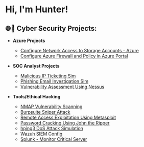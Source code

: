 <h1>Hi, I'm Hunter! 

<h2>🌐🔐 Cyber Security Projects:</h2>

- <b>Azure Projects</b>
  - [Configure Network Access to Storage Accounts - Azure](https://github.com/Hunter102002/Network-Access-to-storage-accounts)
  - [Configure Azure Firewall and Policy in Azure Portal](https://github.com/Hunter102002/Configure-Azure-Firewall-and-policy-using-Azure-Portal) 

 - <b>SOC Analyst Projects</b>
   - [Malicious IP Ticketing Sim](https://github.com/Hunter102002/Ticketing-Virus-Scan-Sim)
   - [Phishing Email Investigation Sim](https://github.com/Hunter102002/Phishing-Investigation)
   - [Vulnerability Assessment Using Nessus](https://github.com/Hunter102002/Nessus-VM-scan-report)
    
  
 - <b>Tools/Ethical Hacking</b>
    - [NMAP Vulnerability Scanning](https://github.com/Hunter102002/NMAP-Vulnerable-Target)
    - [Burpsuite Sniper Attack](https://github.com/Hunter102002/Burpsuite-Sniper-Attack)
    - [Remote Access Exploitation Using Metasploit](https://github.com/Hunter102002/Metasploit-remote-access)
    - [Password Cracking Using John the Ripper](https://github.com/Hunter102002/JTR-password-crack)
    - [hping3 DoS Attack Simulation](https://github.com/Hunter102002/Hping3-DOS-Attack)
    - [Wazuh SIEM Config](https://github.com/Hunter102002/Wazuh_SIEM_Config)
    - [Splunk - Monitor Critical Server](https://github.com/Hunter102002/Splunk-critical-server)



<!--
**joshmadakor1/joshmadakor1** is a ✨ _special_ ✨ repository because its `README.md` (this file) appears on your GitHub profile.

Here are some ideas to get you started:

- 🔭 I’m currently working on ...
- 🌱 I’m currently learning ...
- 👯 I’m looking to collaborate on ...
- 🤔 I’m looking for help with ...
- 💬 Ask me about ...
- 📫 How to reach me: ...
- 😄 Pronouns: ...
- ⚡ Fun fact: ...
-->
